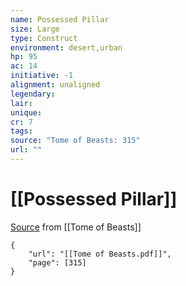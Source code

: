 ```yaml
---
name: Possessed Pillar
size: Large
type: Construct
environment: desert,urban
hp: 95
ac: 14
initiative: -1
alignment: unaligned
legendary: 
lair: 
unique: 
cr: 7
tags: 
source: "Tome of Beasts: 315"
url: ""
---
```

# [[Possessed Pillar]]

[Source](zotero://open-pdf/library/items/ULEQWHJM?page=315) from [[Tome of Beasts]]

```pdf
{
	"url": "[[Tome of Beasts.pdf]]",
	"page": [315]
}
```

